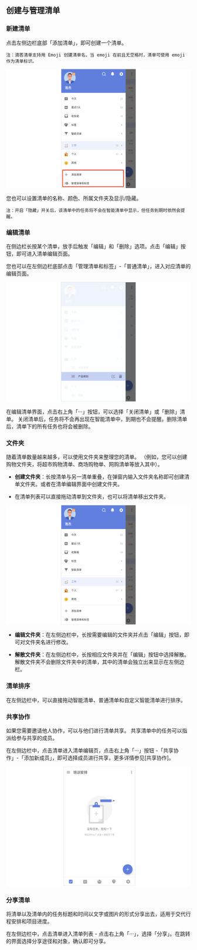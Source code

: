 ## 创建与管理清单

### 新建清单

点击左侧边栏底部「添加清单」，即可创建一个清单。

`注：滴答清单支持用 Emoji 创建清单名，当 emoji 在前且无空格时，清单可使用 emoji 作为清单标识。`

![](../../images/android/8.png)

您也可以设置清单的名称、颜色、所属文件夹及显示/隐藏。

`注：开启「隐藏」开关后，该清单中的任务将不会在智能清单中显示，但任务到期时依然会提醒。`

### 编辑清单

在侧边栏长按某个清单，放手后触发「编辑」和「删除」选项。点击「编辑」按钮，即可进入清单编辑页面。

您也可以在左侧边栏底部点击「管理清单和标签」-「普通清单」，进入对应清单的编辑页面。

![](../../images/android/9.png)

在编辑清单界面，点击右上角「···」按钮，可以选择「关闭清单」或「删除」清单。 关闭清单后，任务将不会再出现在智能清单中，到期也不会提醒。删除清单后，清单下的所有任务也将会被删除。

### 文件夹

随着清单数量越来越多，可以使用文件夹来整理您的清单。
（例如，您可以创建购物文件夹，将超市购物清单、商场购物单、网购清单等放入其中）。

* **创建文件夹**：长按清单与另一清单重叠，在弹窗内输入文件夹名称即可创建清单文件夹。或者在清单编辑界面中创建文件夹。 

* 在清单列表可以直接拖动清单到文件夹，也可以将清单移出文件夹。

![](../../images/android/16.png)

* **编辑文件夹**：在左侧边栏中，长按需要编辑的文件夹并点击「编辑」按钮，即可对文件夹名进行修改。

* **解散文件夹**：在左侧边栏中，长按相应文件夹并在「编辑」按钮中选择解散。 解散文件夹不会删除文件夹中的清单，其中的清单会独立出来显示在左侧边栏。

### 清单排序

在左侧边栏中，可以直接拖动智能清单、普通清单和自定义智能清单进行排序。

### 共享协作

如果您需要邀请他人协作，可以与他们进行清单共享。 共享清单中的任务可以指派给参与共享的成员。

在左侧边栏中，点击清单进入清单编辑页，点击右上角「···」按钮 -「共享协作」-「添加新成员」，即可选择成员进行共享，更多详情参见[共享协作]。

![](../../images/android/17.png)

### 分享清单

将清单以及清单内的任务标题和时间以文字或图片的形式分享出去，适用于交代行程安排和项目进度。

在左侧边栏中，点击清单进入清单列表 - 点击右上角「···」，选择「分享」。在跳转的界面选择分享途径和对象，确认即可分享。

